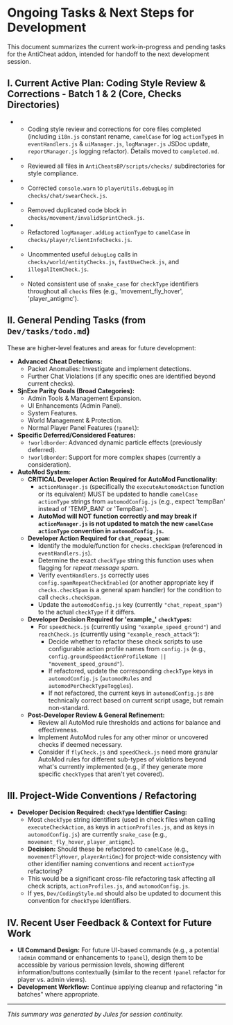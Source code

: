 # Ongoing Tasks & Next Steps for Development

This document summarizes the current work-in-progress and pending tasks for the AntiCheat addon, intended for handoff to the next development session.

## I. Current Active Plan: Coding Style Review & Corrections - Batch 1 & 2 (Core, Checks Directories)

*   - Coding style review and corrections for core files completed (including `i18n.js` constant rename, `camelCase` for log `actionType`s in `eventHandlers.js` & `uiManager.js`, `logManager.js` JSDoc update, `reportManager.js` logging refactor). Details moved to `completed.md`.
*   - Reviewed all files in `AntiCheatsBP/scripts/checks/` subdirectories for style compliance.
*   - Corrected `console.warn` to `playerUtils.debugLog` in `checks/chat/swearCheck.js`.
*   - Removed duplicated code block in `checks/movement/invalidSprintCheck.js`.
*   - Refactored `logManager.addLog` `actionType` to `camelCase` in `checks/player/clientInfoChecks.js`.
*   - Uncommented useful `debugLog` calls in `checks/world/entityChecks.js`, `fastUseCheck.js`, and `illegalItemCheck.js`.
*   - Noted consistent use of `snake_case` for `checkType` identifiers throughout all `checks` files (e.g., 'movement_fly_hover', 'player_antigmc').

## II. General Pending Tasks (from `Dev/tasks/todo.md`)

These are higher-level features and areas for future development:

*   **Advanced Cheat Detections:**
    *   Packet Anomalies: Investigate and implement detections.
    *   Further Chat Violations (if any specific ones are identified beyond current checks).
*   **SjnExe Parity Goals (Broad Categories):**
    *   Admin Tools & Management Expansion.
    *   UI Enhancements (Admin Panel).
    *   System Features.
    *   World Management & Protection.
    *   Normal Player Panel Features (`!panel`):
*   **Specific Deferred/Considered Features:**
    *   `!worldborder`: Advanced dynamic particle effects (previously deferred).
    *   `!worldborder`: Support for more complex shapes (currently a consideration).
*   **AutoMod System:**
    - **CRITICAL Developer Action Required for AutoMod Functionality:**
        - `actionManager.js` (specifically the `executeAutomodAction` function or its equivalent) MUST be updated to handle `camelCase` `actionType` strings from `automodConfig.js` (e.g., expect 'tempBan' instead of 'TEMP_BAN' or 'TempBan').
        - **AutoMod will NOT function correctly and may break if `actionManager.js` is not updated to match the new `camelCase` `actionType` convention in `automodConfig.js`.**
    - **Developer Action Required for `chat_repeat_spam`:**
        - Identify the module/function for `checks.checkSpam` (referenced in `eventHandlers.js`).
        - Determine the exact `checkType` string this function uses when flagging for *repeat message spam*.
        - Verify `eventHandlers.js` correctly uses `config.spamRepeatCheckEnabled` (or another appropriate key if `checks.checkSpam` is a general spam handler) for the condition to call `checks.checkSpam`.
        - Update the `automodConfig.js` key (currently `"chat_repeat_spam"`) to the actual `checkType` if it differs.
    - **Developer Decision Required for 'example_' `checkType`s:**
        - For `speedCheck.js` (currently using `"example_speed_ground"`) and `reachCheck.js` (currently using `"example_reach_attack"`):
            - Decide whether to refactor these check scripts to use configurable action profile names from `config.js` (e.g., `config.groundSpeedActionProfileName || "movement_speed_ground"`).
            - If refactored, update the corresponding `checkType` keys in `automodConfig.js` (`automodRules` and `automodPerCheckTypeToggles`).
            - If not refactored, the current keys in `automodConfig.js` are technically correct based on current script usage, but remain non-standard.
    - **Post-Developer Review & General Refinement:**
        - Review all AutoMod rule thresholds and actions for balance and effectiveness.
        - Implement AutoMod rules for any other minor or uncovered checks if deemed necessary.
        - Consider if `flyCheck.js` and `speedCheck.js` need more granular AutoMod rules for different sub-types of violations beyond what's currently implemented (e.g., if they generate more specific `checkType`s that aren't yet covered).

## III. Project-Wide Conventions / Refactoring

*   **Developer Decision Required: `checkType` Identifier Casing:**
    - Most `checkType` string identifiers (used in check files when calling `executeCheckAction`, as keys in `actionProfiles.js`, and as keys in `automodConfig.js`) are currently `snake_case` (e.g., `movement_fly_hover`, `player_antigmc`).
    - **Decision:** Should these be refactored to `camelCase` (e.g., `movementFlyHover`, `playerAntiGmc`) for project-wide consistency with other identifier naming conventions and recent `actionType` refactoring?
    - This would be a significant cross-file refactoring task affecting all check scripts, `actionProfiles.js`, and `automodConfig.js`.
    - If yes, `Dev/CodingStyle.md` should also be updated to document this convention for `checkType` identifiers.

## IV. Recent User Feedback & Context for Future Work

*   **UI Command Design:** For future UI-based commands (e.g., a potential `!admin` command or enhancements to `!panel`), design them to be accessible by various permission levels, showing different information/buttons contextually (similar to the recent `!panel` refactor for player vs. admin views).
*   **Development Workflow:** Continue applying cleanup and refactoring "in batches" where appropriate.

---
*This summary was generated by Jules for session continuity.*
